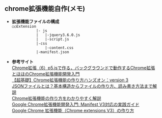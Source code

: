 ## chrome拡張機能自作(メモ)

- **拡張機能ファイルの構成**  
  `○○Extension`  
  `           |- js`  
  `           |   |-jquery3.6.0.js`  
  `           |   |-script.js`  
  `           |-css`  
  `               |-content.css`  
  `           |-manifest.json`

- **参考サイト**  
  [Chrome拡張（6）p5.jsで作る，バックグラウンドで動作するChrome拡張](https://takawo.hatenablog.com/entry/2017/11/06/214232)  
  [とほほのChrome拡張機能開発入門](https://www.tohoho-web.com/ex/chrome_extension.html#hello_world)  
  [【超基礎】Chrome拡張機能の作り方ハンズオン：version 3](https://yuki.world/how-to-develop-chrome-extension-basics/#t_Web)  
  [JSONファイルとは？基本構造からファイルの作り方、読み書き方法まで解説](https://and-engineer.com/articles/YUrUYBAAACUA2zGd)  
  [Chrome拡張機能の作り方をわかりやすく解説](https://www.dsk-cloud.com/blog/how-to-create-chrome-extension)  
  [Google Chrome拡張機能開発入門: Manifest V3対応の実践ガイド](https://neuralnetconsulting.info/google-chrome%E6%8B%A1%E5%BC%B5%E6%A9%9F%E8%83%BD%E9%96%8B%E7%99%BA%E5%85%A5%E9%96%80-manifest-v3%E5%AF%BE%E5%BF%9C%E3%81%AE%E5%AE%9F%E8%B7%B5%E3%82%AC%E3%82%A4%E3%83%89/#google_vignette)  
  [Google Chrome 拡張機能（Chrome extensions V3）の作り方](https://qiita.com/tomy0610/items/85d4e6abb1f1eefc519f)
